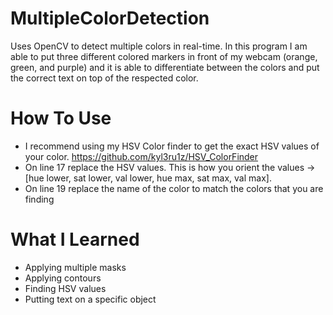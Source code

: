 # MultipleColorDetection
Uses OpenCV to detect multiple colors in real-time. In this program I am able to put three different colored markers in front of my webcam (orange, green, and purple) and it is able to differentiate between the colors and put the correct text on top of the respected color. 

# How To Use
- I recommend using my HSV Color finder to get the exact HSV values of your color. https://github.com/kyl3ru1z/HSV_ColorFinder
- On line 17 replace the HSV values. This is how you orient the values -> [hue lower, sat lower, val lower, hue max, sat max, val max].
- On line 19 replace the name of the color to match the colors that you are finding 

# What I Learned 
- Applying multiple masks
- Applying contours
- Finding HSV values 
- Putting text on a specific object
